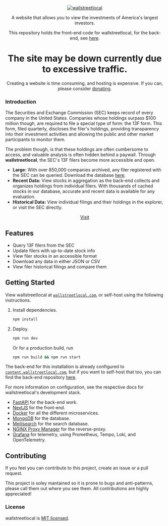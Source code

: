 <p align="center">
  <a href="https://wallstreetlocal.com" target="_blank">
    <picture>
      <img alt="wallstreetlocal" src="https://raw.githubusercontent.com/bruhbruhroblox/wallstreetlocal/main/public/static/logo.png" style="max-width: 100%;">
    </picture>
  </a>
</p>

<p align="center">
  A website that allows you to view the investments of America's largest investors.
</p>
<p align="center">
  This repository holds the front-end code for wallstreetlocal, for the back-end, see <a href="https://github.com/bruhbruhroblox/pinestreetlocal" target="_blank" >here</a>.
</p>


<!-- ![wallstreetlocal logo](./public//static/logo.png) -->

<h1 align="center" color="red">
  The site may be down currently due to excessive traffic.
</h1>


<p align="center">
  Creating a website is time consuming, and hosting is expensive. If you can, please consider <a href="https://ko-fi.com/wallstreetlocal" target="_blank" >donating</a>.
</p>

### Introduction
The Securities and Exchange Commission (SEC) keeps record of every company in the United States. Companies whose holdings surpass $100 million though, are required to file a special type of form: the 13F form. This form, filed quarterly, discloses the filer's holdings, providing transparency into their investment activities and allowing the public and other market participants to monitor them.

The problem though, is that these holdings are often cumbersome to access, and valuable analysis is often hidden behind a paywall. Through **wallstreetlocal**, the SEC's 13F filers become more accessible and open.

* **Large:** With over 850,000 companies archived, any filer registered with the SEC can be queried. Download the database [here](https://drive.google.com/file/d/1LT4xiFJkh6YlAPQDcov8YIKqcvevFlEE/view).
* **Recent Data:** View stocks in aggregation as the back-end collects and organizes holdings from individual filers. With thousands of cached stocks in our database, accurate and recent data is available for any evaluation.
* **Historical Data:** View individual filings and their holdings in the explorer, or visit the SEC directly.

<p align="center">
  <a href="https://wallstreetlocal.com" target="_blank">Visit</a>
</p>

## Features
 
- Query 13F filers from the SEC
- Update filers with up-to-date stock info
- View filer stocks in an accessible format
- Download any data in either JSON or CSV
- View filer historical filings and compare them

## Getting Started

View wallstreetlocal at [`wallstreetlocal.com`](https://wallstreetlocal.com), or self-host using the following instructions.

1. Install dependencies.
   
   ```bash
   npm install
   ```

2. Deploy.
   
   ```bash
   npm run dev
   ```
   Or for a production build, run
   ```bash
   npm run build && npm run start
   ```

The back-end for this installation is already configured to [`content.wallstreetlocal.com`](https://content.wallstreetlocal.com), but if you want to self-host that too, you can find the back-end repository [here](https://github.com/bruhbruhroblox/pinestreetlocal).


For more information on configuration, see the respective docs for wallstreetlocal's development stack.

* [FastAPI](https://fastapi.tiangolo.com/) for the back-end work.
* [NextJS](https://nextjs.org/) for the front-end.
* [Docker](https://docs.docker.com/) for all the different microservices.
* [MongoDB](https://www.mongodb.com/docs/) for the database.
* [Meilisearch](https://www.meilisearch.com/docs) for the search database.
* [NGINX Proxy Manager](https://nginxproxymanager.com/) for the reverse-proxy.
* [Grafana](https://grafana.com/) for telemetry, using Prometheus, Tempo, Loki, and OpenTelemetry.

## Contributing

If you feel you can contribute to this project, create an issue or a pull request.

This project is soley mantained so it is prone to bugs and anti-patterns, please call them out where you see them. All contributions are highly appreciated!

### License

wallstreetlocal is [MIT licensed](./LICENSE).
